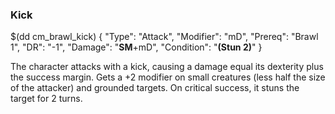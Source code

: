 ### Kick

$(dd cm_brawl_kick)
{ "Type": "Attack",
	"Modifier": "mD",
	"Prereq": "Brawl 1",
	"DR": "-1",
	"Damage": "__SM__+mD",
	"Condition": "__(Stun 2)__"
}


The character attacks with a kick, causing a damage equal its dexterity plus the success margin.
Gets a +2 modifier on small creatures (less half the size of the attacker) and grounded  targets.
On critical success, it stuns the target for 2 turns.
